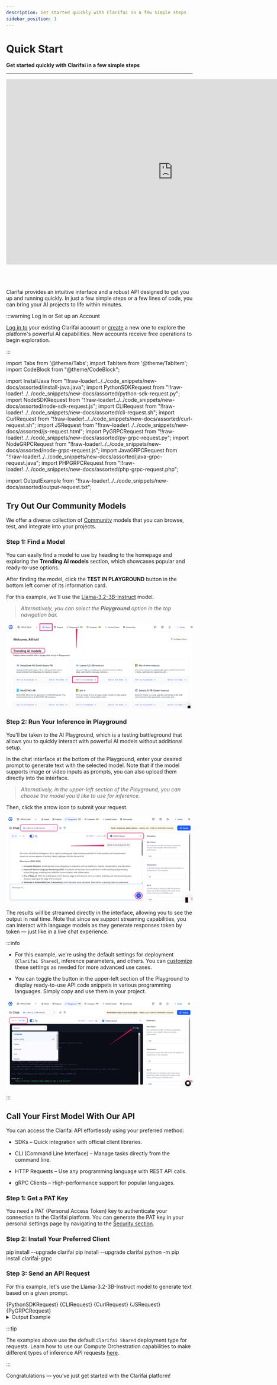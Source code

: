 ```yaml
---
description: Get started quickly with Clarifai in a few simple steps
sidebar_position: 1
---
```


# Quick Start

**Get started quickly with Clarifai in a few simple steps**
<hr />

<div style={{ "position":"relative","width": "100%","overflow": "hidden","padding-top": "56.25%"}}>
<iframe width="900" height="500" style={{"position": "absolute","top": "0","left": "0","bottom": "0","right": "0","width": "100%","height": "100%",}} src="https://www.youtube.com/embed/4Cw9SdGPmDg" title="Introducing the AI Playground — Your LLM Battleground to Test Powerful AI Models!" frameborder="0" allow="accelerometer; autoplay; clipboard-write; encrypted-media; gyroscope; picture-in-picture; web-share" allowfullscreen></iframe>
</div>

<br/><br/>

Clarifai provides an intuitive interface and a robust API designed to get you up and running quickly. In just a few simple steps or a few lines of code, you can bring your AI projects to life within minutes. 

:::warning Log in or Set up an Account

[Log in to](https://clarifai.com/login) your existing Clarifai account or [create](https://clarifai.com/signup) a new one to explore the platform's powerful AI capabilities. New accounts receive free operations to begin exploration.

:::

import Tabs from '@theme/Tabs';
import TabItem from '@theme/TabItem';
import CodeBlock from "@theme/CodeBlock";

import InstallJava from "!!raw-loader!../../code_snippets/new-docs/assorted/install-java.java";
import PythonSDKRequest from "!!raw-loader!../../code_snippets/new-docs/assorted/python-sdk-request.py";
import NodeSDKRequest from "!!raw-loader!../../code_snippets/new-docs/assorted/node-sdk-request.js";
import CLIRequest from "!!raw-loader!../../code_snippets/new-docs/assorted/cli-request.sh";
import CurlRequest from "!!raw-loader!../../code_snippets/new-docs/assorted/curl-request.sh";
import JSRequest from "!!raw-loader!../../code_snippets/new-docs/assorted/js-request.html";
import PyGRPCRequest from "!!raw-loader!../../code_snippets/new-docs/assorted/py-grpc-request.py";
import NodeGRPCRequest from "!!raw-loader!../../code_snippets/new-docs/assorted/node-grpc-request.js";
import JavaGRPCRequest from "!!raw-loader!../../code_snippets/new-docs/assorted/java-grpc-request.java";
import PHPGRPCRequest from "!!raw-loader!../../code_snippets/new-docs/assorted/php-grpc-request.php";

import OutputExample from "!!raw-loader!../../code_snippets/new-docs/assorted/output-request.txt";


## Try Out Our Community Models

We offer a diverse collection of [Community](https://clarifai.com/explore) models that you can browse, test, and integrate into your projects.

### Step 1: Find a Model

You can easily find a model to use by heading to the homepage and exploring the **Trending AI models** section, which showcases popular and ready-to-use options.

After finding the model, click the **TEST IN PLAYGROUND** button in the bottom left corner of its information card. 

For this example, we'll use the [Llama-3.2-3B-Instruct](https://clarifai.com/meta/Llama-3/models/Llama-3_2-3B-Instruct) model.

> _Alternatively, you can select the **Playground** option in the top navigation bar._

![](/img/new-docs/playground-2.png)

### Step 2: Run Your Inference in Playground

You'll be taken to the AI Playground, which is a testing battleground that allows you to quickly interact with powerful AI models without additional setup.

In the chat interface at the bottom of the Playground, enter your desired prompt to generate text with the selected model. Note that if the model supports image or video inputs as prompts, you can also upload them directly into the interface.

> _Alternatively, in the upper-left section of the Playground, you can choose the model you'd like to use for inference._

Then, click the arrow icon to submit your request.

![](/img/new-docs/playground-3.png)

The results will be streamed directly in the interface, allowing you to see the output in real time. Note that since we support streaming capabilities, you can interact with language models as they generate responses token by token — just like in a live chat experience.


:::info

- For this example, we're using the default settings for deployment (`Clarifai Shared`), inference parameters, and others. You can [customize](https://docs.clarifai.com/compute/models/model-inference/#model-playground) these settings as needed for more advanced use cases.

- You can toggle the button in the upper-left section of the Playground to display ready-to-use API code snippets in various programming languages. Simply copy and use them in your project.

![](/img/new-docs/playground-4.png)

:::

## Call Your First Model With Our API

You can access the Clarifai API effortlessly using your preferred method:

- SDKs – Quick integration with official client libraries.

- CLI (Command Line Interface) – Manage tasks directly from the command line.

- HTTP Requests – Use any programming language with REST API calls.

- gRPC Clients – High-performance support for popular languages.


### Step 1: Get a PAT Key

You need a PAT (Personal Access Token) key to authenticate your connection to the Clarifai platform. You can generate the PAT key in your personal settings page by navigating to the [Security section](https://clarifai.com/settings/security).

### Step 2: Install Your Preferred Client

<Tabs>
<TabItem value="python1" label="Python SDK">
    <CodeBlock className="language-python">pip install --upgrade clarifai</CodeBlock>
</TabItem>

<TabItem value="cli" label="CLI">
 <CodeBlock className="language-javascript">pip install --upgrade clarifai</CodeBlock>
</TabItem>

<TabItem value="python2" label="Python (gRPC)">
    <CodeBlock className="language-php">python -m pip install clarifai-grpc</CodeBlock>
</TabItem>

</Tabs>


### Step 3: Send an API Request

For this example, let's use the Llama-3.2-3B-Instruct model to generate text based on a given prompt.

<Tabs>
<TabItem value="python11" label="Python SDK">
    <CodeBlock className="language-python">{PythonSDKRequest}</CodeBlock>
</TabItem>

<TabItem value="cli1" label="CLI">
 <CodeBlock className="language-bash">{CLIRequest}</CodeBlock>
</TabItem>

<TabItem value="js11" label="cURL">
 <CodeBlock className="language-javascript">{CurlRequest}</CodeBlock>
</TabItem>

<TabItem value="javascript11" label="JavaScript (REST)">
 <CodeBlock className="language-javascript">{JSRequest}</CodeBlock>
</TabItem>

<TabItem value="python21" label="Python (gRPC)">
    <CodeBlock className="language-python">{PyGRPCRequest}</CodeBlock>
</TabItem>

</Tabs>

<details>
  <summary>Output Example</summary>
    <CodeBlock className="language-text">{OutputExample}</CodeBlock>
</details>

:::tip

The examples above use the default `Clarifai Shared` deployment type for requests. Learn how to use our Compute Orchestration capabilities to make different types of inference API requests [here](https://docs.clarifai.com/compute/models/inference/api).

:::

Congratulations — you've just get started with the Clarifai platform!